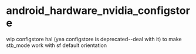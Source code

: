 # android_hardware_nvidia_configstore
wip configstore hal (yea configstore is deprecated--deal with it) to make stb_mode work with sf default orientation
